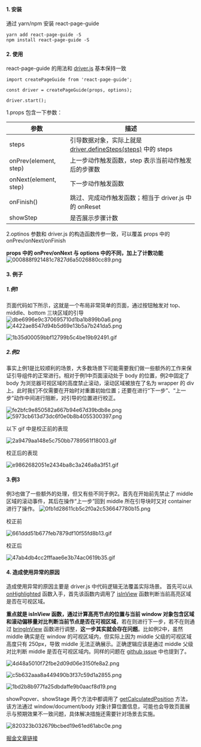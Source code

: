 #### 1. 安装
通过 yarn/npm 安装 react-page-guide
```
yarn add react-page-guide -S
npm install react-page-guide -S
```

#### 2. 使用
react-page-guide 的用法和 [driver.js](https://github.com/kamranahmedse/driver.js) 基本保持一致
```
import createPageGuide from 'react-page-guide';

const driver = createPageGuide(props, options);

driver.start();
```

1.props 包含一下参数：

| 参数 | 描述 |
| --- | --- |
| steps | 引导数据对象，实际上就是[driver.defineSteps(steps)](https://github.com/kamranahmedse/driver.js) 中的 steps |
| onPrev(element, step) | 上一步动作触发函数，step 表示当前动作触发后的步骤数 |
| onNext(element, step) | 下一步动作触发函数 |
| onFinish() | 跳过、完成动作触发函数；相当于 driver.js 中的 onReset |
| showStep | 是否展示步骤计数 |

2.optinos 参数和 driver.js 的构造函数传参一致，可以覆盖  props 中的 onPrev/onNext/onFinish

**props 中的 onPrev/onNext 与 options 中的不同，加上了计数功能**
![000888f921481c7827d6a5026880cc89.png](en-resource://database/1148:1)


#### 3. 例子

##### 1.例1
页面代码如下所示，这就是一个布局非常简单的页面，通过按钮触发对 top、middle、bottom 三块区域的引导
![dbe6996e9c370695710d1ba1b899b0a6.png](en-resource://database/1150:1)
![4422ae8547d94b5d69e13b5a7b241da5.png](en-resource://database/1152:1)

![1b35d00059bbf12799b5c4be19b92491.gif](en-resource://database/1154:1)


##### 2.例2
事实上例1是比较顺利的场景，大多数场景下可能需要我们做一些额外的工作来保证引导组件的正常进行。相对于例1中页面滚动处于 body 的位置，例2中固定了 body 为浏览器可视区域的高度禁止滚动，滚动区域被放在了名为 wrapper 的 div 上。此时我们不仅需要在开始时对重置初始位置；还要在进行“下一步”、“上一步”动作中间进行阻断，对引导的位置进行校正。

![fe2bfc9e850582a667b94e67d39bdb8e.png](en-resource://database/1166:1)
![5973cb613d73dc6f0e0b8b4055300397.png](en-resource://database/1158:1)

以下 gif 中是校正前的表现

![2a9479aa148e5c750bb7789561f18003.gif](en-resource://database/1162:1)


校正后的表现

![e9862682051e2434ba8c3a246a8a3f51.gif](en-resource://database/1168:1)


#### 3.例3

例3也做了一些额外的处理，但又有些不同于例2。首先在开始前先禁止了 middle 区域的滚动事件，其后在操作“上一步”回到 middle 所在引导块时又对 container 进行了操作。
![0fb1d28611cb5c2f0a2c536647780b15.png](en-resource://database/1170:1)

校正前

![661ddd51b677feb7879df10f55fd8b13.gif](en-resource://database/1172:1)

校正后

![47ab4db4cc2fffaae6e3b74ac0619b35.gif](en-resource://database/1174:1)

#### 4. 造成使用异常的原因

造成使用异常的原因主要是 driver.js 中代码逻辑无法覆盖实际场景。
首先可以从 [onHighlighted](https://github.com/kamranahmedse/driver.js/blob/0b31fb753d01cdebff5c9b4feb8c466586b387d0/src/core/element.js#L192) 函数入手，首先该函数内调用了 [isInView](https://github.com/kamranahmedse/driver.js/blob/0b31fb753d01cdebff5c9b4feb8c466586b387d0/src/core/element.js#L49) 函数判断当前高亮区域是否在可视区域。

**重点就是 isInView 函数，通过计算高亮节点的位置与当前 window 对象包含区域和滚动偏移量对比判断当前节点是否在可视区域**，若在则进行下一步，若不在则通过 [bringInView](https://github.com/kamranahmedse/driver.js/blob/0b31fb753d01cdebff5c9b4feb8c466586b387d0/src/core/element.js#L87) 函数进行调整，**这一步其实就会存在问题**。比如例2中，虽然 middle 确实是在 window 的可视区域内，但实际上因为 middle 父级的可视区域高度只有 250px，导致 middle 无法正确展示。正确逻辑应该是通过 middle 父级对比判断 middle 是否在可视区域内。同样的问题在 [github issue](https://github.com/kamranahmedse/driver.js/issues/232) 中也提到了。

![4d48a5010f72fbe2d09d06e3150fe8a2.png](en-resource://database/1176:1)

![c5b632aaa8a449490b3f37c59d1a2855.png](en-resource://database/1180:1)

![1bd2b8b977fa25dbdaffe9b0aacf8d19.png](en-resource://database/1182:1)


showPopver、showStage 两个方法中都调用了
[getCalculatedPosition](https://github.com/kamranahmedse/driver.js/blob/0b31fb753d01cdebff5c9b4feb8c466586b387d0/src/core/element.js#L116) 方法，该方法通过 window/document/body 对象计算位置信息，可能也会导致页面展示与预期效果不一致问题，具体解决措施还需要针对场景去实施。

![820323b032679bcbed19e61ed61abc0e.png](en-resource://database/1184:1)


[掘金文章链接](https://juejin.cn/post/7097985847605067813)










